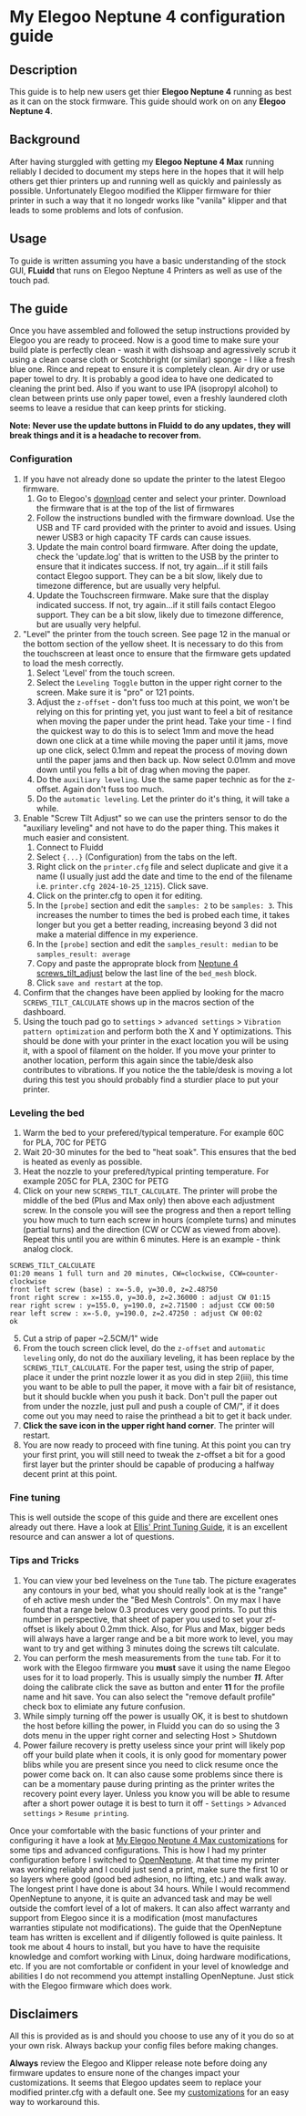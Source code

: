 # My Elegoo Neptune 4 configuration guide

## Description
This guide is to help new users get thier **Elegoo Neptune 4** running as best as it can on the stock firmware.  This guide should work on on any **Elegoo Neptune 4**.
## Background
After having sturggled with getting my **Elegoo Neptune 4 Max** running reliably I decided to document my steps here in the hopes that it will help others get thier printers up and running well as quickly and painlessly as possible.  Unfortunately Elegoo modified the Klipper firmware for thier printer in such a way that it no longedr works like "vanila" klipper and that leads to some problems and lots of confusion.
## Usage
To guide is written assuming you have a basic understanding of the stock GUI, **FLuidd** that runs on Elegoo Neptune 4 Printers as well as use of the touch pad.
## The guide
Once you have assembled and followed the setup instructions provided by Elegoo you are ready to proceed.  Now is a good time to make sure your build plate is perfectly clean - wash it with dishsoap and agressively scrub it using a clean coarse cloth or Scotchbright (or similar) sponge - I like a fresh blue one.  Rince and repeat to ensure it is completely clean.  Air dry or use paper towel to dry.  It is probably a good idea to have one dedicated to cleaning the print bed.  Also if you want to use IPA (isopropyl alcohol) to clean between prints use only paper towel, even a freshly laundered cloth seems to leave a residue that can keep prints for sticking.

**Note: Never use the update buttons in Fluidd to do any updates, they will break things and it is a headache to recover from.**
### Configuration
1. If you have not already done so update the printer to the latest Elegoo firmware.
    1. Go to Elegoo's [download](https://www.elegoo.com/pages/download) center and select your printer.  Download the firmware that is at the top of the list of firmwares
    2. Follow the instructions bundled with the firmware download.  Use the USB and TF card provided with the printer to avoid and issues.  Using newer USB3 or high capacity TF cards can cause issues.
    3. Update the main control board firmware.  After doing the update, check the 'update.log' that is written to the USB by the printer to ensure that it indicates success.  If not, try again...if it still fails contact Elegoo support.  They can be a bit slow, likely due to timezone difference, but are usually very helpful.
    4. Update the Touchscreen firmware.  Make sure that the display indicated success.  If not, try again...if it still fails contact Elegoo support.  They can be a bit slow, likely due to timezone difference, but are usually very helpful.
2. "Level" the printer from the touch screen.  See page 12 in the manual or the bottom section of the yellow sheet.  It is necessary to do this from the touchscreen at least once to ensure that the firmware gets updated to load the mesh correctly.
    1. Select 'Level' from the touch screen.
    2. Select the `Leveling Toggle` button in the upper right corner to the screen.  Make sure it is "pro" or 121 points.
    3. Adjust the `z-offset` - don't fuss too much at this point, we won't be relying on this for printing yet, you just want to feel a bit of resitance when moving the paper under the print head.  Take your time - I find the quickest way to do this is to select 1mm and move the head down one click at a time while moving the paper until it jams, move up one click, select 0.1mm and repeat the process of moving down until the paper jams and then back up.  Now select 0.01mm and move down until you fells a bit of drag when moving the paper.
    4. Do the `auxiliary leveling`.  Use the same paper technic as for the z-offset.  Again don't fuss too much.
    5. Do the `automatic leveling`.  Let the printer do it's thing, it will take a while.
3. Enable "Screw Tilt Adjust" so we can use the printers sensor to do the "auxiliary leveling" and not have to do the paper thing.  This makes it much easier and consistent.
    1. Connect to Fluidd
    2. Select `{...}` (Configuration) from the tabs on the left.
    3. Right click on the `printer.cfg` file and select duplicate and give it a name (I usually just add the date and time to the end of the filename i.e. `printer.cfg 2024-10-25_1215`).  Click save.
    4. Click on the printer.cfg to open it for editing.
    5. In the `[probe]` section and edit the `samples: 2` to be `samples: 3`.  This increases the number to times the bed is probed each time, it takes longer but you get a better reading, increasing beyond 3 did not make a material diffence in my experience.
    6. In the `[probe]` section and edit the `samples_result: median` to be `samples_result: average`
    7. Copy and paste the approprate block from [Neptune 4 screws_tilt_adjust](https://github.com/Tsoukan/MyElegooN4Max/blob/main/Neptune%204%20screws_tilt_adjust) below the last line of the `bed_mesh` block.
    8. Click `save and restart` at the top.
4.  Confirm that the changes have been applied by looking for the macro `SCREWS_TILT_CALCULATE` shows up in the macros section of the dashboard.
5.  Using the touch pad go to `settings` > `advanced settings` > `Vibration pattern optimization` and perform both the X and Y optimizations.  This should be done with your printer in the exact location you will be using it, with a spool of filament on the holder.  If you move your printer to another location, perform this again since the table/desk also contributes to vibrations.  If you notice the the table/desk is moving a lot during this test you should probably find a sturdier place to put your printer.

### Leveling the bed
1. Warm the bed to your prefered/typical temperature.  For example 60C for PLA, 70C for PETG
2. Wait 20-30 minutes for the bed to "heat soak".  This ensures that the bed is heated as evenly as possible.
3. Heat the nozzle to your prefered/typical printing temperature.  For example 205C for PLA, 230C for PETG
4. Click on your new `SCREWS_TILT_CALCULATE`.  The printer will probe the middle of the bed (Plus and Max only) then above each adjustment screw.  In the console you will see the progress and then a report telling you how much to turn each screw in hours (complete turns) and minutes (partial turns) and the direction (CW or CCW as viewed from above).  Repeat this until you are within 6 minutes.  Here is an example - think analog clock.

```
SCREWS_TILT_CALCULATE
01:20 means 1 full turn and 20 minutes, CW=clockwise, CCW=counter-clockwise
front left screw (base) : x=-5.0, y=30.0, z=2.48750
front right screw : x=155.0, y=30.0, z=2.36000 : adjust CW 01:15
rear right screw : y=155.0, y=190.0, z=2.71500 : adjust CCW 00:50
rear left screw : x=-5.0, y=190.0, z=2.47250 : adjust CW 00:02
ok   
```

5. Cut a strip of paper ~2.5CM/1" wide
6. From the touch screen click level, do the `z-offset` and `automatic leveling` only, do not do the auxiliary leveling, it has been replace by the `SCREWS_TILT_CALCULATE`.
For the paper test, using the strip of paper, place it under the print nozzle lower it as you did in step 2(iii), this time you want to be able to pull the paper, it move with a fair bit of resistance, but it should buckle when you push it back.  Don't pull the paper out from under the nozzle, just pull and push a couple of CM/", if it does come out you may need to raise the printhead a bit to get it back under.
7. **Click the save icon in the upper right hand corner**.  The printer will restart.
8. You are now ready to proceed with fine tuning.  At this point you can try your first print, you will still need to tweak the z-offset a bit for a good first layer but the printer should be capable of producing a halfway decent print at this point.
### Fine tuning
This is well outside the scope of this guide and there are excellent ones already out there. Have a look at [Ellis' Print Tuning Guide](https://ellis3dp.com/Print-Tuning-Guide/ ), it is an excellent resource and can answer a lot of questions.

### Tips and Tricks
1. You can view your bed levelness on the `Tune` tab.  The picture exagerates any contours in your bed, what you should really look at is the "range" of eh active mesh under the "Bed Mesh Controls".  On my max I have found that a range below 0.3 produces very good prints.  To put this number in perspective, that sheet of paper you used to set your zf-offset is likely about 0.2mm thick.  Also, for Plus and Max, bigger beds will always have a larger range and be a bit more work to level, you may want to try and get withing 3 minutes doing the screws tilt calculate.
2. You can perform the mesh measurements from the `tune` tab.  For it to work with the Elegoo firmware you **must** save it using the name Elegoo uses for it to load properly.  This is usually simply the number **_11_**.  After doing the calibrate click the save as button and enter **11** for the profile name and hit save.  You can also select the "remove default profile" check box to elimiate any future confusion.
3. While simply turning off the power is usually OK, it is best to shutdown the host before killing the power, in Fluidd you can do so using the 3 dots menu in the upper right corner and selecting Host > Shutdown
4. Power failure recovery is pretty useless since your print will likely pop off your build plate when it cools, it is only good for momentary power blibs while you are present since you need to click resume once the power come back on.  It can also cause some problems since there is can be a momentary pause during printing as the printer writes the recovery point every layer.  Unless you know you will be able to resume after a short power outage it is best to turn it off - `Settings` > `Advanced settings` > `Resume printing`.


Once your comfortable with the basic functions of your printer and configuring it have a look at [My Elegoo Neptune 4 Max customizations](https://github.com/Tsoukan/MyElegooN4Max/blob/main/customizations.md) for some tips and advanced configurations.  This is how I had my printer configuration before I switched to [OpenNeptune](https://github.com/OpenNeptune3D/OpenNept4une).  At that time my printer was working reliably and I could just send a print, make sure the first 10 or so layers where good (good bed adhesion, no lifting, etc.) and walk away.  The longest print I have done is about 34 hours.
While I would recommend OpenNeptune to anyone, it is quite an advanced task and may be well outside the comfort level of a lot of makers.  It can also affect warranty and support from Elegoo since it is a modification (most manufactures warranties stipulate not modifications).  The guide that the OpenNeptune team has written is excellent and if diligently followed is quite painless.  It took me about 4 hours to install, but you have to have the requisite knowledge and comfort working with Linux, doing hardware modifications, etc.  If you are not comfortable or confident in your level of knowledge and abilities I do not recommend you attempt installing OpenNeptune.  Just stick with the Elegoo firmware which does work.


## Disclaimers
All this is provided as is and should you choose to use any of it you do so at your own risk.  Always backup your config files before making changes.

**Always** review the Elegoo and Klipper release note before doing any firmware updates to ensure none of the changes impact your customizations.  It seems that Elegoo updates seem to replace your modified printer.cfg with a default one.  See my [customizations](https://github.com/Tsoukan/MyElegooN4Max/blob/main/customizations.md)  for an easy way to workaround this.
